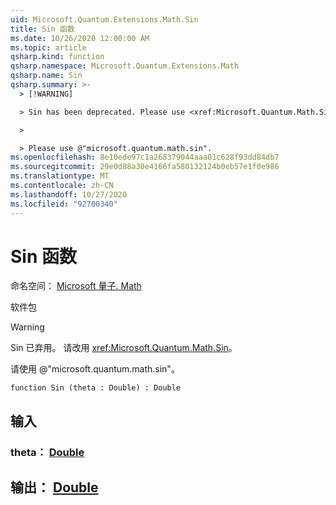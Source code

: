 ```yaml
---
uid: Microsoft.Quantum.Extensions.Math.Sin
title: Sin 函数
ms.date: 10/26/2020 12:00:00 AM
ms.topic: article
qsharp.kind: function
qsharp.namespace: Microsoft.Quantum.Extensions.Math
qsharp.name: Sin
qsharp.summary: >-
  > [!WARNING]

  > Sin has been deprecated. Please use <xref:Microsoft.Quantum.Math.Sin> instead.

  >

  > Please use @"microsoft.quantum.math.sin".
ms.openlocfilehash: 8e10ede97c1a268379044aaa01c628f93dd84db7
ms.sourcegitcommit: 29e0d88a30e4166fa580132124b0eb57e1f0e986
ms.translationtype: MT
ms.contentlocale: zh-CN
ms.lasthandoff: 10/27/2020
ms.locfileid: "92700340"
---
```

# <a name="sin-function"></a>Sin 函数

命名空间： [Microsoft 量子. Math](xref:Microsoft.Quantum.Extensions.Math)

软件包 [](https://nuget.org/packages/)


> [!WARNING]
> Sin 已弃用。 请改用 <xref:Microsoft.Quantum.Math.Sin>。
>
> 请使用 @"microsoft.quantum.math.sin"。



```qsharp
function Sin (theta : Double) : Double
```


## <a name="input"></a>输入

### <a name="theta--double"></a>theta： [Double](xref:microsoft.quantum.lang-ref.double)





## <a name="output--double"></a>输出： [Double](xref:microsoft.quantum.lang-ref.double)

